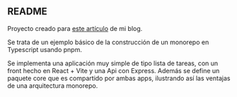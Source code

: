 ## README

Proyecto creado para [este artículo](http://www.enolcasielles.com/blog/monorepo-typescript-pnpm) de mi blog.

Se trata de un ejemplo básico de la construcción de un monorepo en Typescript usando pnpm.

Se implementa una aplicación muy simple de tipo lista de tareas, con un front hecho en React + Vite y una Api con Express. Además se define un paquete core que es compartido por ambas apps, ilustrando así las ventajas de una arquitectura monorepo.
